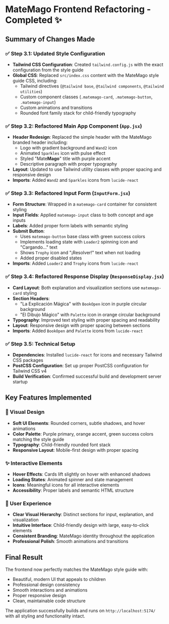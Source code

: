 # MateMago Frontend Refactoring - Completed ✨

## Summary of Changes Made

### ✅ Step 3.1: Updated Style Configuration
- **Tailwind CSS Configuration**: Created `tailwind.config.js` with the exact configuration from the style guide
- **Global CSS**: Replaced `src/index.css` content with the MateMago style guide CSS, including:
  - Tailwind directives (`@tailwind base`, `@tailwind components`, `@tailwind utilities`)
  - Custom component classes (`.matemago-card`, `.matemago-button`, `.matemago-input`)
  - Custom animations and transitions
  - Rounded font family stack for child-friendly typography

### ✅ Step 3.2: Refactored Main App Component (`App.jsx`)
- **Header Redesign**: Replaced the simple header with the MateMago branded header including:
  - Logo with gradient background and `Wand2` icon
  - Animated `Sparkles` icon with pulse effect
  - Styled "Mate**Mago**" title with purple accent
  - Descriptive paragraph with proper typography
- **Layout**: Updated to use Tailwind utility classes with proper spacing and responsive design
- **Imports**: Added `Wand2` and `Sparkles` icons from `lucide-react`

### ✅ Step 3.3: Refactored Input Form (`InputForm.jsx`)
- **Form Structure**: Wrapped in a `matemago-card` container for consistent styling
- **Input Fields**: Applied `matemago-input` class to both concept and age inputs
- **Labels**: Added proper form labels with semantic styling
- **Submit Button**: 
  - Uses `matemago-button` base class with green success colors
  - Implements loading state with `Loader2` spinning icon and "Cargando..." text
  - Shows `Trophy` icon and "¡Resolver!" text when not loading
  - Added proper disabled states
- **Imports**: Added `Loader2` and `Trophy` icons from `lucide-react`

### ✅ Step 3.4: Refactored Response Display (`ResponseDisplay.jsx`)
- **Card Layout**: Both explanation and visualization sections use `matemago-card` styling
- **Section Headers**: 
  - "La Explicación Mágica" with `BookOpen` icon in purple circular background
  - "El Dibujo Mágico" with `Palette` icon in orange circular background
- **Typography**: Improved text styling with proper spacing and readability
- **Layout**: Responsive design with proper spacing between sections
- **Imports**: Added `BookOpen` and `Palette` icons from `lucide-react`

### ✅ Step 3.5: Technical Setup
- **Dependencies**: Installed `lucide-react` for icons and necessary Tailwind CSS packages
- **PostCSS Configuration**: Set up proper PostCSS configuration for Tailwind CSS v4
- **Build Verification**: Confirmed successful build and development server startup

## Key Features Implemented

### 🎨 Visual Design
- **Soft UI Elements**: Rounded corners, subtle shadows, and hover animations
- **Color Palette**: Purple primary, orange accent, green success colors matching the style guide
- **Typography**: Child-friendly rounded font stack
- **Responsive Layout**: Mobile-first design with proper spacing

### ✨ Interactive Elements
- **Hover Effects**: Cards lift slightly on hover with enhanced shadows
- **Loading States**: Animated spinner and state management
- **Icons**: Meaningful icons for all interactive elements
- **Accessibility**: Proper labels and semantic HTML structure

### 🎯 User Experience
- **Clear Visual Hierarchy**: Distinct sections for input, explanation, and visualization
- **Intuitive Interface**: Child-friendly design with large, easy-to-click elements
- **Consistent Branding**: MateMago identity throughout the application
- **Professional Polish**: Smooth animations and transitions

## Final Result
The frontend now perfectly matches the MateMago style guide with:
- Beautiful, modern UI that appeals to children
- Professional design consistency
- Smooth interactions and animations
- Proper responsive design
- Clean, maintainable code structure

The application successfully builds and runs on `http://localhost:5174/` with all styling and functionality intact.
